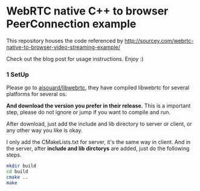 WebRTC native C++ to browser PeerConnection example
===============================================

This repository houses the code referenced by http://sourcey.com/webrtc-native-to-browser-video-streaming-example/

Check out the blog post for usage instructions. Enjoy :)

### 1 SetUp

Please go to [aisouard/libwebrtc](https://github.com/aisouard/libwebrtc.git), they have compiled libwebrtc for several platforms for several os.

**And download the version you prefer in their release.** This is a important step, please do not ignore or jump if you want to compile and run.

After download, just add the include and lib directory to server or client, or any other way you like is okay.

I only add the CMakeLists.txt for server, it's the same way in client. And in the server, after **include and lib dirctorys** are added, just do the following steps.

```sh
mkdir build
cd build
cmake ..
make
```

